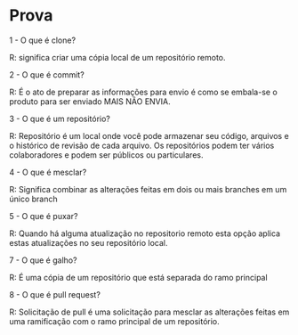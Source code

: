 # Prova

1 - O que é clone?

R: significa criar uma cópia local de um repositório remoto.

2 - O que é commit?

R: É o ato de preparar as informações para envio é como se embala-se o produto para ser enviado MAIS NÂO ENVIA.

3 - O que é um repositório?

R: Repositório é um local onde você pode armazenar seu código, arquivos e o histórico de revisão de cada arquivo. Os repositórios podem ter vários colaboradores e podem ser públicos ou particulares.

4 - O que é mesclar?

R: Significa combinar as alterações feitas em dois ou mais branches em um único branch

5 - O que é puxar?

R: Quando há alguma atualização no repositorio remoto esta opção aplica estas atualizações no seu repositório local.

7 - O que é galho?

R: É uma cópia de um repositório que está separada do ramo principal

8 - O que é pull request?

R: Solicitação de pull é uma solicitação para mesclar as alterações feitas em uma ramificação com o ramo principal de um repositório.

 